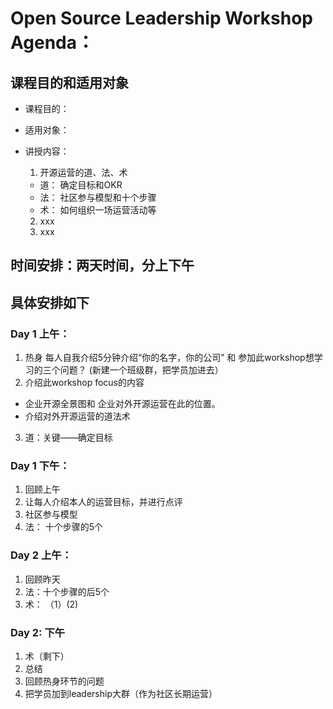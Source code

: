# Open Source Leadership Workshop Agenda： 


## 课程目的和适用对象
* 课程目的：
* 适用对象：
* 讲授内容： 
  1. 开源运营的道、法、术
  * 道： 确定目标和OKR
  * 法： 社区参与模型和十个步骤
  * 术： 如何组织一场运营活动等

  2. xxx
  3. xxx


## 时间安排：两天时间，分上下午


## 具体安排如下

### Day 1 上午：
1. 热身
每人自我介绍5分钟介绍“你的名字，你的公司” 和 参加此workshop想学习的三个问题？
(新建一个班级群，把学员加进去）
2. 介绍此workshop focus的内容
* 企业开源全景图和 企业对外开源运营在此的位置。
* 介绍对外开源运营的道法术
3. 道：关键——确定目标

### Day 1 下午：
1. 回顾上午 
2. 让每人介绍本人的运营目标，并进行点评
3. 社区参与模型
4. 法：  十个步骤的5个


### Day 2 上午：
1. 回顾昨天
2.  法：十个步骤的后5个
3.  术： （1）(2)


### Day 2:  下午
1. 术（剩下）
2. 总结
3. 回顾热身环节的问题
4. 把学员加到leadership大群（作为社区长期运营）


